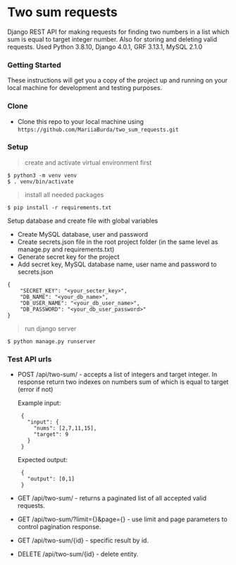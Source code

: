 # Two sum requests 
Django REST API for making requests for finding two numbers in a list which sum is equal to target integer number. Also for storing and deleting valid requests.
Used Python 3.8.10, Django 4.0.1, GRF 3.13.1, MySQL 2.1.0

### Getting Started
These instructions will get you a copy of the project up and running on your local machine for development and testing purposes. 

### Clone

- Clone this repo to your local machine using `https://github.com/MariiaBurda/two_sum_requests.git`

### Setup

> create and activate virtual environment first

```shell
$ python3 -m venv venv
$ . venv/bin/activate
```

> install all needed packages

```shell
$ pip install -r requirements.txt
```

Setup database and create file with global variables 

  - Create MySQL database, user and password
  - Create secrets.json file in the root project folder (in the same level as manage.py and requirements.txt)
  - Generate secret key for the project
  - Add secret key, MySQL database name, user name and password to secrets.json

```shell
{
    "SECRET_KEY": "<your_secter_key>",
    "DB_NAME": "<your_db_name>",
    "DB_USER_NAME": "<your_db_user_name>",
    "DB_PASSWORD": "<your_db_user_password>"
}
```

> run django server

```shell
$ python manage.py runserver
```
### Test API urls

   - POST /api/two-sum/ - accepts a list of integers and target integer. In response return two indexes on numbers sum of which is equal to target (error if not)
     
     Example input:
     
     ```shell
      {
        "input": {
          "nums": [2,7,11,15],
          "target": 9
        }
      }
      ```
     
     Expected output:
     
     ```shell
      {
        "output": [0,1]
      }
      ```
      
   - GET /api/two-sum/ - returns a paginated list of all accepted valid requests.
         
   - GET /api/two-sum/?limit={}&page={} - use limit and page parameters to control pagination response.
         
   - GET /api/two-sum/{id} - specific result by id.
   
   - DELETE /api/two-sum/{id} - delete entity.
